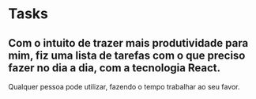 # Tasks
## Com o intuito de trazer mais produtividade para mim, fiz uma lista de tarefas com o que preciso fazer no dia a dia, com a tecnologia React.
Qualquer pessoa pode utilizar, fazendo o tempo trabalhar ao seu favor.
